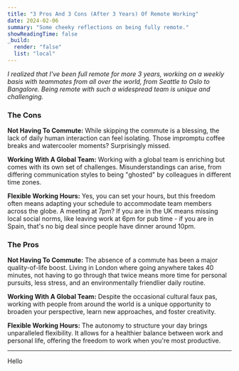 ```yaml
---
title: "3 Pros And 3 Cons (After 3 Years) Of Remote Working"
date: 2024-02-06
summary: "Some cheeky reflections on being fully remote."
showReadingTime: false
_build:
  render: "false"
  list: "local"
---
```


_I realized that I've been full remote for more 3 years, working on a weekly basis with teammates from all over the world, from Seattle to Oslo to Bangalore. Being remote with such a widespread team is unique and challenging._

### The Cons

**Not Having To Commute:** While skipping the commute is a blessing, the lack of daily human interaction can feel isolating. Those impromptu coffee breaks and watercooler moments? Surprisingly missed.

**Working With A Global Team:** Working with a global team is enriching but comes with its own set of challenges. Misunderstandings can arise, from differing communication styles to being "ghosted" by colleagues in different time zones.

**Flexible Working Hours:** Yes, you can set your hours, but this freedom often means adapting your schedule to accommodate team members across the globe. A meeting at 7pm? If you are in the UK means missing local social norms, like leaving work at 6pm for pub time - if you are in Spain, that's no big deal since people have dinner around 10pm.

### The Pros

**Not Having To Commute:** The absence of a commute has been a major quality-of-life boost. Living in London where going anywhere takes 40 minutes, not having to go through that twice means more time for personal pursuits, less stress, and an environmentally friendlier daily routine.

**Working With A Global Team:** Despite the occasional cultural faux pas, working with people from around the world is a unique opportunity to broaden your perspective, learn new approaches, and foster creativity.

**Flexible Working Hours:** The autonomy to structure your day brings unparalleled flexibility. It allows for a healthier balance between work and personal life, offering the freedom to work when you're most productive.

---

Hello
